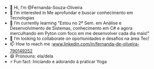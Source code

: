 - 👋 Hi, I’m @Fernanda-Souza-Oliveira
- 👀 I’m interested in Me aprofundar e buscar conhecimento em Tecnologias 
- 🌱 I’m currently learning "Estou no 2º Sem. em Análise e Desenvolvimento de Sistemas, conhecimento em C# e agora merculhando em Pyton com foco em me desenvolver cada dia mais!"
- 💞️ I’m looking to collaborate on  oportunidades e desafios na área Tec!
- 📫 How to reach me :www.linkedin.com/in/fernanda-de-oliveira-790149252
- 😄 Pronouns: ela/dela
- ⚡ Fun fact: Iniciando e adorando à praticar Yoga
<!---
Fernanda-Souza-Oliveira/Fernanda-Souza-Oliveira is a ✨ special ✨ repository because its `README.md` (this file) appears on your GitHub profile.
You can click the Preview link to take a look at your changes.
--->
